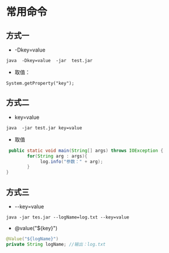 # 常用命令

## 方式一
- -Dkey=value
```shell
java  -Dkey=value  -jar  test.jar
```
- 取值：
```text
System.getProperty("key");
```

## 方式二
- key=value
```shell
java  -jar test.jar key=value
```
- 取值
```java
 public static void main(String[] args) throws IOException {
        for(String arg : args){
             log.info("参数：" + arg);
        }
}
```

## 方式三
- --key=value
```shell
java -jar tes.jar --logName=log.txt --key=value
```
- @value("${key}")
```java
@Value("${logName}")
private String logName; //输出：log.txt
```